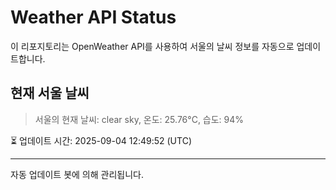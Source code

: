 
# Weather API Status

이 리포지토리는 OpenWeather API를 사용하여 서울의 날씨 정보를 자동으로 업데이트합니다.

## 현재 서울 날씨
> 서울의 현재 날씨: clear sky, 온도: 25.76°C, 습도: 94%

⏳ 업데이트 시간: 2025-09-04 12:49:52 (UTC)

---
자동 업데이트 봇에 의해 관리됩니다.
